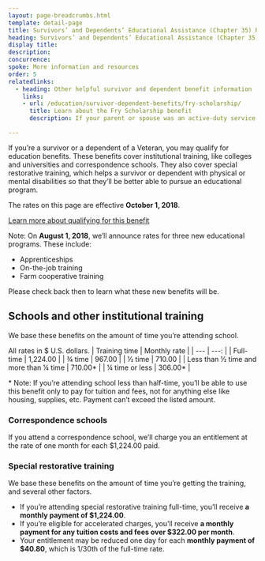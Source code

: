```yaml
---
layout: page-breadcrumbs.html
template: detail-page
title: Survivors’ and Dependents’ Educational Assistance (Chapter 35) Rates
heading: Survivors’ and Dependents’ Educational Assistance (Chapter 35) rates
display title:
description: 
concurrence:
spoke: More information and resources
order: 5
relatedlinks:
  - heading: Other helpful survivor and dependent benefit information
    links:
    - url: /education/survivor-dependent-benefits/fry-scholarship/
      title: Learn about the Fry Scholarship benefit 
      description: If your parent or spouse was an active-duty service member who died in the line of duty on or after September 11, 2001, you may qualify for the Marine Gunnery Sergeant John David Fry Scholarship.

---
```


<div class="va-introtext">
  
If you’re a survivor or a dependent of a Veteran, you may qualify for education benefits. These benefits cover institutional
training, like colleges and universities and correspondence schools. They also cover special restorative training, which helps
a survivor or dependent with physical or mental disabilities so that they’ll be better able to pursue an educational program.

The rates on this page are effective **October 1, 2018**.

[Learn more about qualifying for this benefit](https://www.benefits.va.gov/VOCREHAB/Dep_Edu_Assist_Chapter_35.asp)

Note: On **August 1, 2018**, we’ll announce rates for three new educational programs. These include:
- Apprenticeships
-	On-the-job training
-	Farm cooperative training

Please check back then to learn what these new benefits will be.

## Schools and other institutional training

We base these benefits on the amount of time you’re attending school.

All rates in $ U.S. dollars.
| Training time | Monthly rate |
| --- | ---: |
| Full-time | 1,224.00 |
| ¾ time | 967.00 |
| ½ time | 710.00 |
| Less than ½ time and more than ¼ time | 710.00\* |
| ¼ time or less | 306.00\* |

\* Note: If you’re attending school less than half-time, you’ll be able to use this benefit only to pay for tuition and fees,
not for anything else like housing, supplies, etc. Payment can’t exceed the listed amount.

### Correspondence schools

If you attend a correspondence school, we’ll charge you an entitlement at the rate of one month for each $1,224.00 paid.

### Special restorative training

We base these benefits on the amount of time you’re getting the training, and several other factors.

-	If you’re attending special restorative training full-time, you’ll receive **a monthly payment of $1,224.00**.
-	If you’re eligible for accelerated charges, you’ll receive **a monthly payment for any tuition costs and fees over $322.00 per month**.
-	Your entitlement may be reduced one day for each **monthly payment of $40.80**, which is 1/30th of the full-time rate.





